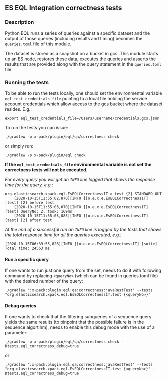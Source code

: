 ## ES EQL Integration correctness tests

### Description

Python EQL runs a series of queries against a specific dataset and the output of those queries (including results and
timing) becomes the `queries.toml` file of this module.

The dataset is stored as a snapshot on a bucket in gcs. This module starts up an ES node, restores these data, executes
the queries and asserts the results that are provided along with the query statement in the `queries.toml` file.

### Running the tests

To be able to run the tests locally, one should set the environmental variable `eql_test_credentials_file` pointing to
a local file holding the service account credentials which allow access to the gcs bucket where the dataset resides. 
E.g.:
```shell script
export eql_test_credentials_file=/Users/username/credentials.gcs.json
``` 

To run the tests you can issue:
```shell script
./gradlew -p x-pack/plugin/eql/qa/correctness check
```

or simply run:
```shell script
./gradlew -p x-pack/plugin/eql check
```

**If the `eql_test_credentials_file` environmental variable is not set the correctness tests will not be executed.**

*For every query you will get an `INFO` line logged that shows the response time for the query, e.g.:*
```
org.elasticsearch.xpack.eql.EsEQLCorrectnessIT > test {2} STANDARD_OUT
    [2020-10-15T11:55:02,870][INFO ][o.e.x.e.EsEQLCorrectnessIT] [test] [2] before test
    [2020-10-15T11:55:03,070][INFO ][o.e.x.e.EsEQLCorrectnessIT] [test] QueryNo: 2, took: 169ms
    [2020-10-15T11:55:03,083][INFO ][o.e.x.e.EsEQLCorrectnessIT] [test] [2] after test
```

*At the end of a successful run an `INFO` line is logged by the tests that shows the total response time for all the
queries executed, e.g.:*
```
[2020-10-15T06:39:55,826][INFO ][o.e.x.e.EsEQLCorrectnessIT] [suite] Total time: 24563 ms
```


#### Run a specific query

If one wants to run just one query from the set, needs to do it with following command by replacing `<queryNo>` (which 
can be found in queries.toml file) with the desired number of the query:

```shell script
./gradlew ':x-pack:plugin:eql:qa:correctness:javaRestTest' --tests "org.elasticsearch.xpack.eql.EsEQLCorrectnessIT.test {<queryNo>}"
```

#### Debug queries

If one wants to check that the filtering subqueries of a sequence query yields the same results (to pinpoint that the
possible failure is in the sequence algortihm), needs to enable this debug mode with the use of a parameter:

```shell script
./gradlew -p x-pack/plugin/eql/qa/correctness check -Dtests.eql_correctness_debug=true
```
or
```shell script
./gradlew ':x-pack:plugin:eql:qa:correctness:javaRestTest' --tests "org.elasticsearch.xpack.eql.EsEQLCorrectnessIT.test {<queryNo>}" -Dtests.eql_correctness_debug=true
```

